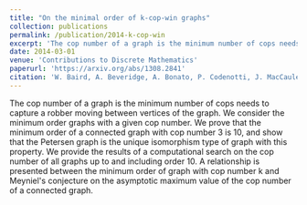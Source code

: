 ```yaml
---
title: "On the minimal order of k-cop-win graphs"
collection: publications
permalink: /publication/2014-k-cop-win
excerpt: 'The cop number of a graph is the minimum number of cops needs to capture a robber moving between vertices of the graph. We prove that the minimum order of a connected graph with cop number 3 is 10 and that the Petersen graph is the unique 3-cop-win graph on 10 vertices.'
date: 2014-03-01
venue: 'Contributions to Discrete Mathematics'
paperurl: 'https://arxiv.org/abs/1308.2841'
citation: 'W. Baird, A. Beveridge, A. Bonato, P. Codenotti, J. MacCauley, A. Maurer, S. Valeva, On the minimal order of k-cop-win graphs, Contributions to Discrete Mathematics, Vol 9, No. 1 (2014), pp. 1-15.'
---
```


The cop number of a graph is the minimum number of cops needs to capture a robber moving between vertices of the graph. We consider the minimum order graphs with a given cop number. 
We prove that the minimum order of a connected graph with cop number 3 is 10, and show that the Petersen graph is the unique isomorphism type of graph with this property. 
We provide the results of a computational search on the cop number of all graphs up to and including order 10. 
A relationship is presented between the minimum order of graph with cop number k and Meyniel's conjecture on the asymptotic maximum value of the cop number of a connected graph.
